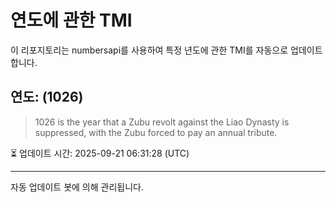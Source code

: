 
# 연도에 관한 TMI

이 리포지토리는 numbersapi를 사용하여 특정 년도에 관한 TMI를 자동으로 업데이트합니다.

## 연도: (1026)
> 1026 is the year that a Zubu revolt against the Liao Dynasty is suppressed, with the Zubu forced to pay an annual tribute.

⏳ 업데이트 시간: 2025-09-21 06:31:28 (UTC)

---
자동 업데이트 봇에 의해 관리됩니다.
